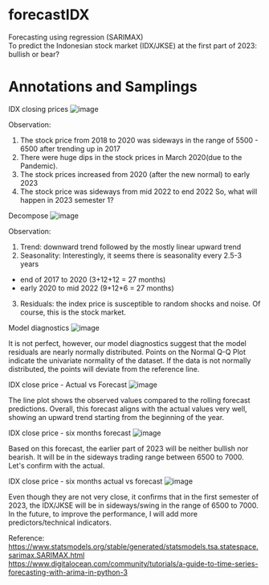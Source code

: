 # forecastIDX
Forecasting using regression (SARIMAX) <br>
To predict the Indonesian stock market (IDX/JKSE) at the first part of 2023: bullish or bear?
# Annotations and Samplings
IDX closing prices
![image](https://github.com/mahdiwf/forecastIDX/assets/163992115/e70a7fcd-0ea1-4d26-bce8-5bdaae1c7fbc)

Observation:
1) The stock price from 2018 to 2020 was sideways in the range of 5500 - 6500 after trending up in 2017
2) There were huge dips in the stock prices in March 2020(due to the Pandemic).
3) The stock prices increased from 2020 (after the new normal) to early 2023
4) The stock price was sideways from mid 2022 to end 2022
So, what will happen in 2023 semester 1?

Decompose
![image](https://github.com/mahdiwf/forecastIDX/assets/163992115/f732e230-c2e5-40eb-b1aa-85a4950cfea1)

Observation:
1) Trend: downward trend followed by the mostly linear upward trend
2) Seasonality: Interestingly, it seems there is seasonality every 2.5-3 years
 * end of 2017 to 2020 (3+12+12 = 27 months)
 * early 2020 to mid 2022 (9+12+6 = 27 months)
3) Residuals: the index price is susceptible to random shocks and noise. Of course, this is the stock market.

Model diagnostics
![image](https://github.com/mahdiwf/forecastIDX/assets/163992115/ebaf8e06-95d1-42a5-b95e-a6b4e7a6bdcf)

It is not perfect, however, our model diagnostics suggest that the model residuals are nearly normally distributed.
Points on the Normal Q-Q Plot indicate the univariate normality of the dataset. If the data is not normally distributed, the points will deviate from the reference line.

IDX close price - Actual vs Forecast
![image](https://github.com/mahdiwf/forecastIDX/assets/163992115/9b92942c-e84b-4dc0-9b08-51cd2e5f246f)

The line plot shows the observed values compared to the rolling forecast predictions. Overall, this forecast aligns with the actual values very well, showing an upward trend starting from the beginning of the year.

IDX close price - six months forecast
![image](https://github.com/mahdiwf/forecastIDX/assets/163992115/29c8047f-21de-4cb1-9792-5a62c920c5d8)

Based on this forecast, the earlier part of 2023 will be neither bullish nor bearish. It will be in the sideways trading range between 6500 to 7000.
Let's confirm with the actual.

IDX close price - six months actual vs forecast
![image](https://github.com/mahdiwf/forecastIDX/assets/163992115/4e8315d8-3208-4180-b455-359c8252dc79)

Even though they are not very close, it confirms that in the first semester of 2023, the IDX/JKSE will be in sideways/swing in the range of 6500 to 7000.<be>
In the future, to improve the performance, I will add more predictors/technical indicators.

Reference:<br>
https://www.statsmodels.org/stable/generated/statsmodels.tsa.statespace.sarimax.SARIMAX.html <br>
https://www.digitalocean.com/community/tutorials/a-guide-to-time-series-forecasting-with-arima-in-python-3 <br>
